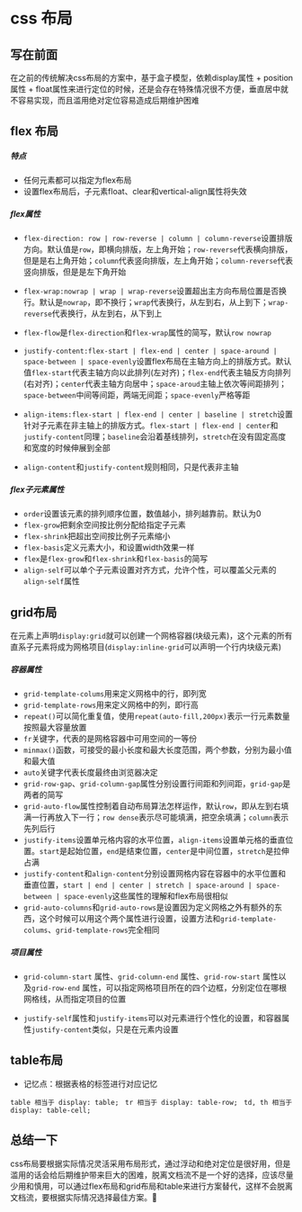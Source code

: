 # css 布局

## 写在前面

在之前的传统解决css布局的方案中，基于盒子模型，依赖display属性 + position属性 + float属性来进行定位的时候，还是会存在特殊情况很不方便，垂直居中就不容易实现，而且滥用绝对定位容易造成后期维护困难

## flex  布局

##### 特点

- 任何元素都可以指定为flex布局
- 设置flex布局后，子元素float、clear和vertical-align属性将失效

##### flex属性

- `flex-direction: row | row-reverse | column | column-reverse`设置排版方向。默认值是`row`，即横向排版，左上角开始；`row-reverse`代表横向排版，但是是右上角开始；`column`代表竖向排版，左上角开始；`column-reverse`代表竖向排版，但是是左下角开始
- `flex-wrap:nowrap | wrap | wrap-reverse`设置超出主方向布局位置是否换行。默认是`nowrap`，即不换行；`wrap`代表换行，从左到右，从上到下；`wrap-reverse`代表换行，从左到右，从下到上
- `flex-flow`是`flex-direction`和`flex-wrap`属性的简写，默认`row nowrap`

- `justify-content:flex-start | flex-end | center | space-around | space-between | space-evenly`设置flex布局在主轴方向上的排版方式。默认值`flex-start`代表主轴方向以此排列(左对齐)；`flex-end`代表主轴反方向排列(右对齐)；`center`代表主轴方向居中；`space-aroud`主轴上依次等间距排列；`space-between`中间等间距，两端无间距；`space-evenly`严格等距
- `align-items:flex-start | flex-end | center | baseline | stretch`设置针对子元素在非主轴上的排版方式。`flex-start | flex-end | center`和`justify-content`同理；`baseline`会沿着基线排列，`stretch`在没有固定高度和宽度的时候伸展到全部
- `align-content`和`justify-content`规则相同，只是代表非主轴

##### flex子元素属性

- `order`设置该元素的排列顺序位置，数值越小，排列越靠前。默认为0
- `flex-grow`把剩余空间按比例分配给指定子元素
- `flex-shrink`把超出空间按比例子元素缩小
- `flex-basis`定义元素大小，和设置width效果一样
- `flex`是`flex-grow`和`flex-shrink`和`flex-basis`的简写
- `align-self`可以单个子元素设置对齐方式，允许个性，可以覆盖父元素的`align-self`属性

## grid布局

在元素上声明`display:grid`就可以创建一个网格容器(块级元素)，这个元素的所有直系子元素将成为网格项目(`display:inline-grid`可以声明一个行内块级元素)

##### 容器属性

- `grid-template-colums`用来定义网格中的行，即列宽
- `grid-template-rows`用来定义网格中的列，即行高
- `repeat()`可以简化重复值，使用`repeat(auto-fill,200px)`表示一行元素数量按照最大容量放置
- `fr`关键字，代表的是网格容器中可用空间的一等份
- `minmax()`函数，可接受的最小长度和最大长度范围，两个参数，分别为最小值和最大值
- `auto`关键字代表长度最终由浏览器决定
- `grid-row-gap`、`grid-column-gap`属性分别设置行间距和列间距，`grid-gap`是两者的简写
- `grid-auto-flow`属性控制着自动布局算法怎样运作，默认`row`，即从左到右填满一行再放入下一行；`row dense`表示尽可能填满，把空余填满；`column`表示先列后行
- `justify-items`设置单元格内容的水平位置，`align-items`设置单元格的垂直位置。`start`是起始位置，`end`是结束位置，`center`是中间位置，`stretch`是拉伸占满
- `justify-content`和`align-content`分别设置网格内容在容器中的水平位置和垂直位置，`start | end | center | stretch | space-around | space-between | space-evenly`这些属性的理解和flex布局很相似
- `grid-auto-columns`和`grid-auto-rows`是设置因为定义网格之外有额外的东西，这个时候可以用这个两个属性进行设置，设置方法和`grid-template-colums`、`grid-template-rows`完全相同

##### 项目属性

- `grid-column-start` 属性、`grid-column-end` 属性、`grid-row-start` 属性以及`grid-row-end` 属性，可以指定网格项目所在的四个边框，分别定位在哪根网格线，从而指定项目的位置

- `justify-self`属性和`justify-items`可以对元素进行个性化的设置，和容器属性`justify-content`类似，只是在元素内设置

## table布局

- 记忆点：根据表格的标签进行对应记忆

`table 相当于 display: table; `
`tr 相当于 display: table-row; `
`td, th 相当于 display: table-cell; `

## 总结一下

css布局要根据实际情况灵活采用布局形式，通过浮动和绝对定位是很好用，但是滥用的话会给后期维护带来巨大的困难，脱离文档流不是一个好的选择，应该尽量少用和慎用，可以通过flex布局和grid布局和table来进行方案替代，这样不会脱离文档流，要根据实际情况选择最佳方案。:100: